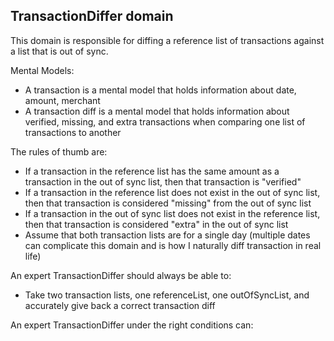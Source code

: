 ## TransactionDiffer domain

This domain is responsible for diffing a reference list of transactions against a list that is out of sync. 

Mental Models:

- A transaction is a mental model that holds information about date, amount, merchant
- A transaction diff is a mental model that holds information about verified, missing, and extra transactions when comparing one list of transactions to another

The rules of thumb are:

- If a transaction in the reference list has the same amount as a transaction in the out of sync list, then that transaction is "verified"
- If a transaction in the reference list does not exist in the out of sync list, then that transaction is considered "missing" from the out of sync list
- If a transaction in the out of sync list does not exist in the reference list, then that transaction is considered "extra" in the out of sync list
- Assume that both transaction lists are for a single day (multiple dates can complicate this domain and is how I naturally diff transaction in real life)

An expert TransactionDiffer should always be able to:

- Take two transaction lists, one referenceList, one outOfSyncList, and accurately give back a correct transaction diff

An expert TransactionDiffer under the right conditions can:
